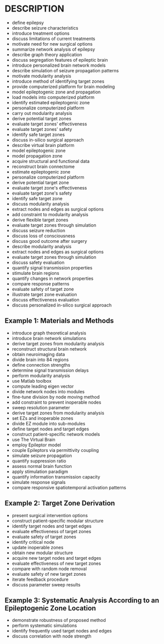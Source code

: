 # DESCRIPTION

- define epilepsy
- describe seizure characteristics
- introduce treatment options
- discuss limitations of current treatments
- motivate need for new surgical options
- summarize network analysis of epilepsy
- describe graph theory application
- discuss segregation features of epileptic brain
- introduce personalized brain network models
- describe simulation of seizure propagation patterns
- motivate modularity analysis
- introduce method of identifying target zones
- provide computerized platform for brain modeling
- model epileptogenic zone and propagation
- load models into computerized platform
- identify estimated epileptogenic zone
- personalize computerized platform
- carry out modularity analysis
- derive potential target zones
- evaluate target zones' effectiveness
- evaluate target zones' safety
- identify safe target zones
- discuss in-silico surgical approach
- describe virtual brain platform
- model epileptogenic zone
- model propagation zone
- acquire structural and functional data
- reconstruct brain connectome
- estimate epileptogenic zone
- personalize computerized platform
- derive potential target zone
- evaluate target zone's effectiveness
- evaluate target zone's safety
- identify safe target zone
- discuss modularity analysis
- extract nodes and edges as surgical options
- add constraint to modularity analysis
- derive flexible target zones
- evaluate target zones through simulation
- discuss seizure reduction
- discuss loss of consciousness
- discuss good outcome after surgery
- describe modularity analysis
- extract nodes and edges as surgical options
- evaluate target zones through simulation
- discuss safety evaluation
- quantify signal transmission properties
- stimulate brain regions
- quantify changes in network properties
- compare response patterns
- evaluate safety of target zone
- illustrate target zone evaluation
- discuss effectiveness evaluation
- discuss personalized in-silico surgical approach

## Example 1: Materials and Methods

- introduce graph theoretical analysis
- introduce brain network simulations
- derive target zones from modularity analysis
- reconstruct structural brain network
- obtain neuroimaging data
- divide brain into 84 regions
- define connection strengths
- determine signal transmission delays
- perform modularity analysis
- use Matlab toolbox
- compute leading eigen vector
- divide network nodes into modules
- fine-tune division by node moving method
- add constraint to prevent inoperable nodes
- sweep resolution parameter
- derive target zones from modularity analysis
- set EZs and inoperable zones
- divide EZ module into sub-modules
- define target nodes and target edges
- construct patient-specific network models
- use The Virtual Brain
- employ Epileptor model
- couple Epileptors via permittivity coupling
- simulate seizure propagation
- quantify suppression ratio
- assess normal brain function
- apply stimulation paradigm
- quantify information transmission capacity
- simulate response signals
- compare responsive spatiotemporal activation patterns

## Example 2: Target Zone Derivation

- present surgical intervention options
- construct patient-specific modular structure
- identify target nodes and target edges
- evaluate effectiveness of target zones
- evaluate safety of target zones
- identify critical node
- update inoperable zones
- obtain new modular structure
- acquire new target nodes and target edges
- evaluate effectiveness of new target zones
- compare with random node removal
- evaluate safety of new target zones
- iterate feedback procedure
- discuss parameter sweep results

## Example 3: Systematic Analysis According to an Epileptogenic Zone Location

- demonstrate robustness of proposed method
- perform systematic simulations
- identify frequently used target nodes and edges
- discuss correlation with node strength

